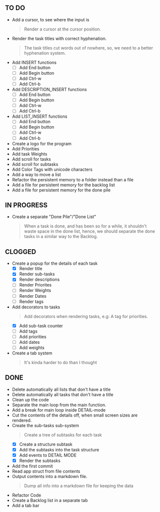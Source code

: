 ## TO DO

- Add a cursor, to see where the input is
    > Render a cursor at the cursor position.
- Render the task titles with correct hyphenation.
    > The task titles cut words out of nowhere, so, we need to a better hyphenation system.
- Add INSERT functions
    * [ ] Add End button
    * [ ] Add Begin button
    * [ ] Add Ctrl-w
    * [ ] Add Ctrl-b
- Add  DESCRIPTION_INSERT functions
    * [ ] Add End button
    * [ ] Add Begin button
    * [ ] Add Ctrl-w
    * [ ] Add Ctrl-b
- Add   LIST_INSERT functions
    * [ ] Add End button
    * [ ] Add Begin button
    * [ ] Add Ctrl-w
    * [ ] Add Ctrl-b
- Create a logo for the program
- Add Priorities
- Add task Weights
- Add scroll for tasks
- Add scroll for subtasks
- Add Color Tags with unicode characters
- Add a way to move a list
- Refactor the persistent memory to a folder instead than a file
- Add a file for persistent memory for the backlog list
- Add a file for persistent memory for the done pile

## IN PROGRESS

- Create a separate "Done Pile"/"Done List"
    > When a task is done, and has been so for a while, it shouldn't waste space in the done list, hence, we should separate the done tasks in a similar way to the Backlog.

## CLOGGED

- Create a popup for the details of each task
    * [x] Render title
    * [x] Render sub-tasks
    * [x] Render descriptions
    * [ ] Render Priorites
    * [ ] Render Weights
    * [ ] Render Dates
    * [ ] Render tags
- Add decorators to tasks
    > Add decorators when rendering tasks, e.g: A tag for priorities.
    * [x] Add sub-task counter
    * [ ] Add tags
    * [ ] Add priorities
    * [ ] Add dates
    * [ ] Add weights
- Create a tab system
    > It's kinda harder to do than I thought

## DONE

- Delete automatically all lists that don't have a title
- Delete automatically all tasks that don't have a title
- Clean up the code
- Separate the main loop from the main function.
- Add a break for main loop inside DETAIL-mode
- Cut the contents of the details off, when small screen sizes are rendered.
- Create the sub-tasks sub-system
    > Create a tree of subtasks for each task
    * [x] Create a structure subtask
    * [x] Add the subtasks into the task structure
    * [x] Add events to DETAIL MODE
    * [x] Render the subtasks
- Add the first commit
- Read app struct from file contents
- Output contents into a markdown file.
    > Dump all info into a markdown file for keeping the data
- Refactor Code
- Create a Backlog list in a separate tab
- Add a tab bar
